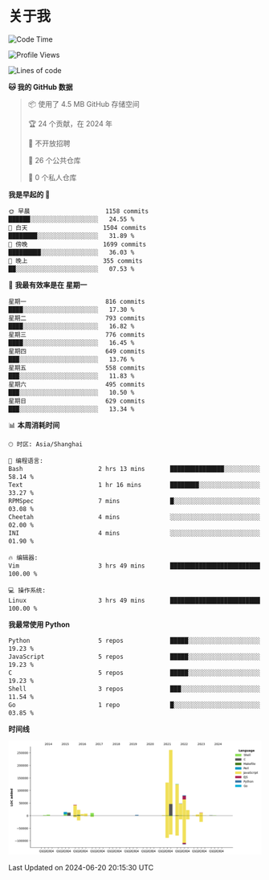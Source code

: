 # 关于我

<!--START_SECTION:waka-->
![Code Time](http://img.shields.io/badge/Code%20Time-863%20hrs%2035%20mins-blue)

![Profile Views](http://img.shields.io/badge/%E4%B8%AA%E4%BA%BA%E8%B5%84%E6%96%99%E8%A7%82%E7%9C%8B%E6%AC%A1%E6%95%B0-0-blue)

![Lines of code](https://img.shields.io/badge/%E4%BB%8E%E3%80%8CHello%20World%E3%80%8D%E8%B5%B7%E6%88%91%E5%B7%B2%E7%BB%8F%E5%86%99%E4%BA%86-810.7%20thousand%20%E8%A1%8C%E4%BB%A3%E7%A0%81-blue)

**🐱 我的 GitHub 数据** 

> 📦  使用了 4.5 MB GitHub 存储空间 
 > 
> 🏆 24 个贡献，在 2024 年
 > 
> 🚫 不开放招聘
 > 
> 📜 26 个公共仓库 
 > 
> 🔑 0 个私人仓库 
 > 
**我是早起的 🐤** 

```text
🌞 早晨                     1158 commits        ██████░░░░░░░░░░░░░░░░░░░   24.55 % 
🌆 白天                     1504 commits        ████████░░░░░░░░░░░░░░░░░   31.89 % 
🌃 傍晚                     1699 commits        █████████░░░░░░░░░░░░░░░░   36.03 % 
🌙 晚上                     355 commits         ██░░░░░░░░░░░░░░░░░░░░░░░   07.53 % 
```
📅 **我最有效率是在 星期一** 

```text
星期一                      816 commits         ████░░░░░░░░░░░░░░░░░░░░░   17.30 % 
星期二                      793 commits         ████░░░░░░░░░░░░░░░░░░░░░   16.82 % 
星期三                      776 commits         ████░░░░░░░░░░░░░░░░░░░░░   16.45 % 
星期四                      649 commits         ███░░░░░░░░░░░░░░░░░░░░░░   13.76 % 
星期五                      558 commits         ███░░░░░░░░░░░░░░░░░░░░░░   11.83 % 
星期六                      495 commits         ███░░░░░░░░░░░░░░░░░░░░░░   10.50 % 
星期日                      629 commits         ███░░░░░░░░░░░░░░░░░░░░░░   13.34 % 
```


📊 **本周消耗时间** 

```text
🕑︎ 时区: Asia/Shanghai

💬 编程语言: 
Bash                     2 hrs 13 mins       ███████████████░░░░░░░░░░   58.14 % 
Text                     1 hr 16 mins        ████████░░░░░░░░░░░░░░░░░   33.27 % 
RPMSpec                  7 mins              █░░░░░░░░░░░░░░░░░░░░░░░░   03.08 % 
Cheetah                  4 mins              ░░░░░░░░░░░░░░░░░░░░░░░░░   02.00 % 
INI                      4 mins              ░░░░░░░░░░░░░░░░░░░░░░░░░   01.90 % 

🔥 编辑器: 
Vim                      3 hrs 49 mins       █████████████████████████   100.00 % 

💻 操作系统: 
Linux                    3 hrs 49 mins       █████████████████████████   100.00 % 
```

**我最常使用 Python** 

```text
Python                   5 repos             █████░░░░░░░░░░░░░░░░░░░░   19.23 % 
JavaScript               5 repos             █████░░░░░░░░░░░░░░░░░░░░   19.23 % 
C                        5 repos             █████░░░░░░░░░░░░░░░░░░░░   19.23 % 
Shell                    3 repos             ███░░░░░░░░░░░░░░░░░░░░░░   11.54 % 
Go                       1 repo              █░░░░░░░░░░░░░░░░░░░░░░░░   03.85 % 
```



**时间线**

![Lines of Code chart](https://raw.githubusercontent.com/Arondight/Arondight/master/assets/bar_graph.png)


 Last Updated on 2024-06-20 20:15:30 UTC
<!--END_SECTION:waka-->
